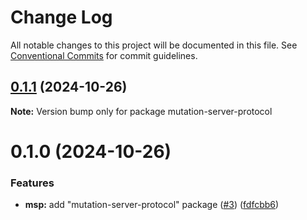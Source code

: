 # Change Log

All notable changes to this project will be documented in this file.
See [Conventional Commits](https://conventionalcommits.org) for commit guidelines.

## [0.1.1](https://github.com/stryker-mutator/editor-plugins/compare/mutation-server-protocol@0.1.0...mutation-server-protocol@0.1.1) (2024-10-26)

**Note:** Version bump only for package mutation-server-protocol

# 0.1.0 (2024-10-26)

### Features

- **msp:** add "mutation-server-protocol" package ([#3](https://github.com/stryker-mutator/editor-plugins/issues/3)) ([fdfcbb6](https://github.com/stryker-mutator/editor-plugins/commit/fdfcbb64de679105284c1d48847749c14efe9521))
